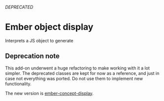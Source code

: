 *DEPRECATED*

Ember object display
======

Interprets a JS object to generate 

Deprecation note
---

This add-on underwent a huge refactoring to make working with it a lot simpler. The deprecated classes are kept for now as a reference, and just in case not everything was ported. Do not use them to implement new functionality.

The new version is [ember-concept-display](https://git.tenforce.com/mu-semtech/ember-concept-display).